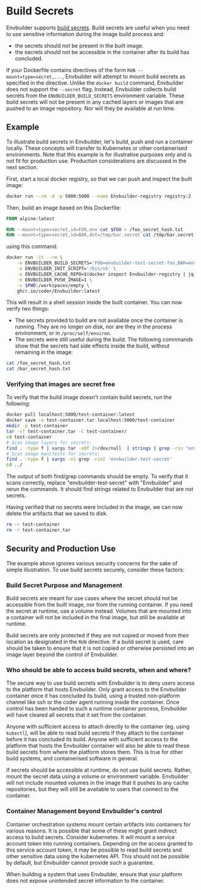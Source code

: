 # Build Secrets

Envbuilder supports [build secrets](https://docs.docker.com/reference/dockerfile/#run---mounttypesecret). Build secrets are useful when you need to use sensitive information during the image build process and:
* the secrets should not be present in the built image.
* the secrets should not be accessible in the container after its build has concluded.

If your Dockerfile contains directives of the form `RUN --mount=type=secret,...`, Envbuilder will attempt to mount build secrets as specified in the directive. Unlike the `docker build` command, Envbuilder does not support the `--secret` flag. Instead, Envbuilder collects build secrets from the `ENVBUILDER_BUILD_SECRETS` environment variable. These build secrets will not be present in any cached layers or images that are pushed to an image repository. Nor will they be available at run time.

## Example

To illustrate build secrets in Envbuilder, let's build, push and run a container locally. These concepts will transfer to Kubernetes or other containerised environments. Note that this example is for illustrative purposes only and is not fit for production use. Production considerations are discussed in the next section.

First, start a local docker registry, so that we can push and inspect the built image:
```bash
docker run --rm -d -p 5000:5000 --name Envbuilder-registry registry:2
```

Then, build an image based on this Dockerfile:

```Dockerfile
FROM alpine:latest

RUN --mount=type=secret,id=FOO,env cat $FOO > /foo_secret_hash.txt
RUN --mount=type=secret,id=BAR,dst=/tmp/bar.secret cat /tmp/bar.secret > /bar_secret_hash.txt
```
using this command:
```bash
docker run -it --rm \
    -e ENVBUILDER_BUILD_SECRETS='FOO=envbuilder-test-secret-foo,BAR=envbuilder-test-secret-bar' \
    -e ENVBUILDER_INIT_SCRIPT='/bin/sh' \
    -e ENVBUILDER_CACHE_REPO=$(docker inspect Envbuilder-registry | jq -r '.[].NetworkSettings.IPAddress'):5000/test-container \
    -e ENVBUILDER_PUSH_IMAGE=1 \
    -v $PWD:/workspaces/empty \
    ghcr.io/coder/Envbuilder:latest
```

This will result in a shell session inside the built container.
You can now verify two things:
* The secrets provided to build are not available once the container is running. They are no longer on disk, nor are they in the process environment, or in `/proc/self/environ`. 
* The secrets were still useful during the build. The following comnmands show that the secrets had side effects inside the build, without remaining in the image:
```bash
cat /foo_secret_hash.txt
cat /bar_secret_hash.txt
```

### Verifying that images are secret free
To verify that the build image doesn't contain build secrets, run the following:

```bash
docker pull localhost:5000/test-container:latest
docker save -o test-container.tar localhost:5000/test-container
mkdir -p test-container
tar -xf test-container.tar -C test-container/
cd test-container
# Scan image layers for secrets:
find . -type f | xargs tar -xOf 2>/dev/null  | strings | grep -rin "envbuilder-test-secret"
# Scan image manifests for secrets:
find . -type f | xargs -n1 grep -rinI 'envbuilder-test-secret'
cd ../
```

The output of both find/grep commands should be empty.
To verify that it scans correctly, replace "envbuilder-test-secret" with "Envbuilder" and rerun the commands. It should find strings related to Envbuilder that are not secrets.

Having verified that no secrets were included in the image, we can now delete the artifacts that we saved to disk.
```bash
rm -r test-container
rm -r test-container.tar
```

## Security and Production Use
The example above ignores various security concerns for the sake of simple illustration. To use build secrets securely, consider these factors:

### Build Secret Purpose and Management
Build secrets are meant for use cases where the secret should not be accessible from the built image, nor from the running container. If you need the secret at runtime, use a volume instead. Volumes that are mounted into a container will not be included in the final image, but still be available at runtime. 

Build secrets are only protected if they are not copied or moved from their location as designated in the `RUN` directive. If a build secret is used, care should be taken to ensure that it is not copied or otherwise persisted into an image layer beyond the control of Envbuilder.

### Who should be able to access build secrets, when and where?
The secure way to use build secrets with Envbuilder is to deny users access to the platform that hosts Envbuilder. Only grant access to the Envbuilder container once it has concluded its build, using a trusted non-platform channel like ssh or the coder agent running inside the container. Once control has been handed to such a runtime container process, Envbuilder will have cleared all secrets that it set from the container.

Anyone with sufficient access to attach directly to the container (eg. using `kubectl`), will be able to read build secrets if they attach to the container before it has concluded its build. Anyone with sufficient access to the platform that hosts the Envbuilder container will also be able to read these build secrets from where the platform stores them. This is true for other build systems, and containerised software in general.

If secrets should be accessible at runtime, do not use build secrets. Rather, mount the secret data using a volume or environment variable. Envbuilder will not include mounted volumes in the image that it pushes to any cache repositories, but they will still be available to users that connect to the container.

### Container Management beyond Envbuilder's control
Container orchestration systems mount certain artifacts into containers for various reasons. It is possible that some of these might grant indirect access to build secrets. Consider kubernetes. It will mount a service account token into running containers. Depending on the access granted to this service account token, it may be possible to read build secrets and other sensitive data using the kubernetes API. This should not be possible by default, but Envbuilder cannot provide such a guarantee.

When building a system that uses Envbuilder, ensure that your platform does not expose unintended secret information to the container.
